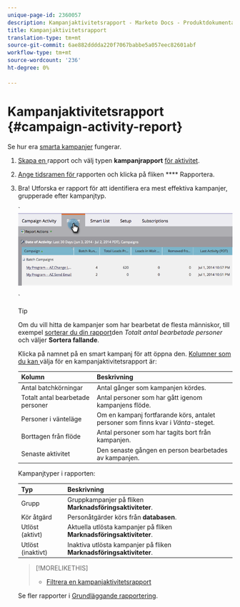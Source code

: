 ```yaml
---
unique-page-id: 2360057
description: Kampanjaktivitetsrapport - Marketo Docs - Produktdokumentation
title: Kampanjaktivitetsrapport
translation-type: tm+mt
source-git-commit: 6ae882dddda220f7067babbe5a057eec82601abf
workflow-type: tm+mt
source-wordcount: '236'
ht-degree: 0%

---
```



# Kampanjaktivitetsrapport {#campaign-activity-report}

Se hur era [smarta kampanjer](https://docs.marketo.com/display/docs/smart+campaigns) fungerar.

1. [Skapa en ](../../../../product-docs/reporting/basic-reporting/creating-reports/create-a-report-in-a-program.md) rapport och välj typen  **kampanjrapport** [för aktivitet](report-type-overview.md).
1. [Ange tidsramen för ](../../../../product-docs/reporting/basic-reporting/editing-reports/change-a-report-time-frame.md) rapporten och klicka på fliken  **** Rapportera.
1. Bra! Utforska er rapport för att identifiera era mest effektiva kampanjer, grupperade efter kampanjtyp.

   ` ![](assets/image2014-9-16-16-3a8-3a45.png)

   `

   >[!TIP]
   >
   >Om du vill hitta de kampanjer som har bearbetat de flesta människor, till exempel [sorterar du din rapport](../../../../product-docs/reporting/basic-reporting/editing-reports/sort-report-on-columns.md)den *Totalt antal bearbetade personer* och väljer **Sortera fallande**.

   Klicka på namnet på en smart kampanj för att öppna den.  [Kolumner som du kan ](../../../../product-docs/reporting/basic-reporting/editing-reports/select-report-columns.md) välja för en kampanjaktivitetsrapport är:

   | Kolumn | Beskrivning |
   |---|---|
   | Antal batchkörningar | Antal gånger som kampanjen kördes. |
   | Totalt antal bearbetade personer | Antal personer som har gått igenom kampanjens flöde. |
   | Personer i vänteläge | Om en kampanj fortfarande körs, antalet personer som finns kvar i *Vänta*-steget. |
   | Borttagen från flöde | Antal personer som har tagits bort från kampanjen. |
   | Senaste aktivitet | Den senaste gången en person bearbetades av kampanjen. |

   Kampanjtyper i rapporten:

   | Typ | Beskrivning |
   |---|---|
   | Grupp | Gruppkampanjer på fliken **Marknadsföringsaktiviteter**. |
   | Kör åtgärd | Personåtgärder körs från **databasen**. |
   | Utlöst (aktivt) | Aktuella utlösta kampanjer på fliken **Marknadsföringsaktiviteter**. |
   | Utlöst (inaktivt) | Inaktiva utlösta kampanjer på fliken **Marknadsföringsaktiviteter**. |

   >[!MORELIKETHIS]
   >
   >
   >    
   >    
   >    * [Filtrera en kampanjaktivitetsrapport](../../../../product-docs/reporting/basic-reporting/report-activity/filter-a-campaign-activity-report.md)


   Se fler rapporter i [Grundläggande rapportering](https://docs.marketo.com/display/docs/basic+reporting).

